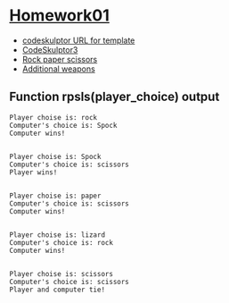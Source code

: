 # [Homework01](https://github.com/20awesome/VladBolibruk_MA2018Python/issues/2)

* [codeskulptor URL for template](http://www.codeskulptor.org/#examples-rpsls_template.py)
* [CodeSkulptor3](https://py3.codeskulptor.org/)
* [Rock paper scissors](https://en.wikipedia.org/wiki/Rock%E2%80%93paper%E2%80%93scissors)
* [Additional weapons](https://en.wikipedia.org/wiki/Rock%E2%80%93paper%E2%80%93scissors#Additional_weapons)


## Function **rpsls(player_choice)** output

```
Player choise is: rock
Computer's choice is: Spock
Computer wins!


Player choise is: Spock
Computer's choice is: scissors
Player wins!


Player choise is: paper
Computer's choice is: scissors
Computer wins!


Player choise is: lizard
Computer's choice is: rock
Computer wins!


Player choise is: scissors
Computer's choice is: scissors
Player and computer tie!
```